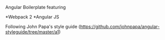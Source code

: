 Angular Boilerplate featuring

*Webpack 2
*Angular JS

Following John Papa's style guide (https://github.com/johnpapa/angular-styleguide/tree/master/a1)
